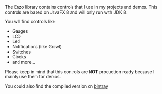The Enzo library contains controls that I use in my projects and demos. This controls are based on JavaFX 8 and will only run with JDK 8.

You will find controls like

   * Gauges
   * LCD
   * Led
   * Notifications (like Growl)
   * Switches
   * Clocks
   * and more...

Please keep in mind that this controls are **NOT** production ready because I mainly use them for demos.

You could also find the compiled version on [bintray](https://bintray.com/hansolo/Enzo)
